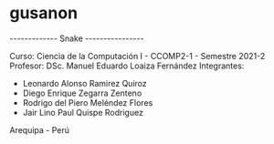# gusanon

------------- Snake ----------------

Curso: Ciencia de la Computación I - CCOMP2-1 - Semestre 2021-2 Profesor: DSc. Manuel Eduardo Loaiza Fernández Integrantes:

- Leonardo Alonso Ramirez Quiroz
- Diego Enrique Zegarra Zenteno
- Rodrigo del Piero Meléndez Flores
- Jair Lino Paul Quispe Rodriguez


Arequipa - Perú
